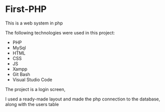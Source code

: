 # First-PHP
This is a web system in php


The following technologies were used in this project:

- PHP
- MySql
- HTML
- CSS
- JS
- Xampp
- Git Bash
- Visual Studio Code

The project is a login screen,

I used a ready-made layout and made the php connection to the database, along with the users table